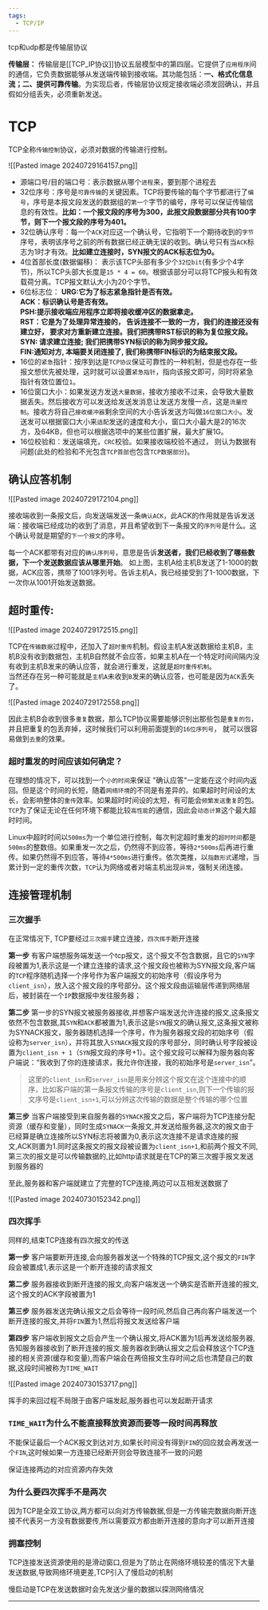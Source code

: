 ```yaml
---
tags:
  - TCP/IP
---
```

tcp和udp都是传输层协议

**传输层：** 传输层是[[TCP_IP协议]]协议五层模型中的第四层。它提供了`应用程序`间的通信，它负责数据能够从发送端传输到接收端。其功能包括：**一、格式化信息流；二、提供可靠传输**。为实现后者，传输层协议规定接收端必须发回确认，并且假如分组丢失，必须重新发送。

# TCP

TCP全称`传输控制`协议，必须对数据的传输进行控制。

![[Pasted image 20240729164157.png]]

- 源端口号/目的端口号：表示数据从哪个`进程`来，要到那个进程去
- 32位序号：序号是`可靠传输`的关键因素。TCP将要传输的每个字节都进行了`编号`，序号是本报文段发送的数据组的`第一个`字节的编号，序号可以保证传输信息的有效性。**比如：一个报文段的序号为300，此报文段数据部分共有100字节，则下一个报文段的序号为401。**
- 32位确认序号：每一个`ACK`对应这一个确认号，它指明下一个期待收到的`字节`序号，表明该序号之前的所有数据已经正确无误的收到。确认号只有当`ACK`标志为1时才有效。**比如建立连接时，SYN报文的ACK标志位为0。**
- 4位首部长度(数据偏移)： 表示该TCP头部有多少个`32位bit`(有多少个4字节)，所以TCP头部大长度是`15 * 4 = 60`。根据该部分可以将TCP报头和有效载荷分离。TCP报文默认大小为20个字节。
- 6位标志位：
    **URG:它为了标志紧急指针是否有效。**  
    **ACK：标识确认号是否有效。**  
    **PSH:提示接收端应用程序立即将接收缓冲区的数据拿走。**  
    **RST：它是为了处理异常连接的， 告诉连接不一致的一方，我们的连接还没有建立好， 要求对方重新建立连接。我们把携带RST标识的称为复位报文段。**  
    **SYN: 请求建立连接; 我们把携带SYN标识的称为同步报文段。**  
    **FIN:通知对方, 本端要关闭连接了, 我们称携带FIN标识的为结束报文段。**
- 16位的`紧急`指针：按序到达是`TCP协议`保证可靠性的一种机制，但是也存在一些报文想优先被处理，这时就可以设置`紧急指针`，指向该报文即可，同时将紧急指针有效位置位`1`。
- 16位窗口大小：如果发送方发送`大量数据`，接收方接收不过来，会导致大量数据丢失。然后接收方可以发送给发送发消息让发送方发慢一点，这是`流量控制`。接收方将自己`接收缓冲器`剩余空间的大小告诉发送方叫做`16位窗口大小`。发送发可以根据窗口大小来`适配`发送的速度和大小，窗口大小最大是2的16次方，及64KB，但也可以根据选项中的某些位置扩展，最大扩展1G。
- 16位校验和：发送端填充，`CRC`校验。如果接收端校验不通过， 则认为数据有问题(此处的检验和不光包含`TCP首部`也包含`TCP数据部分`)。

## 确认应答机制

![[Pasted image 20240729172104.png]]

接收端收到一条报文后，向发送端发送一条`确认ACK`，此ACK的作用就是告诉发送端：接收端已经成功的收到了消息，并且希望收到下一条报文的`序列号`是什么。这个确认号就是期望的`下一个报文`的序号。

每一个ACK都带有对应的`确认序列号`，意思是告诉**发送者，我们已经收到了哪些数据，下一个发送数据应该从哪里开始**。 如上图，主机A给主机B发送了1-1000的数据，ACK应答，携带了1001序列号。告诉主机A，我已经接受到了1-1000数据，下一次你从1001开始发送数据。

## **超时重传:**

![[Pasted image 20240729172515.png]]

TCP在`传输数据`过程中，还加入了`超时重传`机制。假设主机A发送数据给主机B，主机B没有收到数据包，主机B自然就不会应答，如果主机A在一个特定时间间隔内没有收到主机B发来的确认应答，就会进行重发，这就是`超时重传机制`。  
当然还存在另一种可能就是`主机A`未收到`B`发来的确认应答，也可能是因为`ACK`丢失了。

![[Pasted image 20240729172558.png]]

因此主机B会收到很多`重复`数据，那么TCP协议需要能够识别出那些包是`重复的包`， 并且把重复的包丢弃掉，这时候我们可以利用前面提到的`16位序列号`， 就可以很容易做到`去重`的效果。

### **超时重发的时间应该如何确定？**
在理想的情况下，可以找到一个`小的时间`来保证 "确认应答"一定能在这个时间内返回。但是这个时间的长短，随着`网络环境`的不同是有差异的。如果超时时间设的太长，会影响整体的`重传`效率。如果超时时间设的太短，有可能会`频繁发送重复`的包。`TCP`为了保证无论在任何环境下都能比较`高性能`的通信，因此会`动态计算`这个最大超时时间。

Linux中超时时间以`500ms`为一个单位进行控制，每次判定超时重发的`超时时间`都是`500ms`的整数倍。如果重发一次之后，仍然得不到应答，等待`2*500ms`后再进行重传。如果仍然得不到应答，等待`4*500ms`进行重传。依次类推，以`指数形式`递增，当累计到一定的重传次数，`TCP`认为网络或者对端主机出现`异常`，强制关闭连接。

## 连接管理机制

### 三次握手

在正常情况下, TCP要经过`三次握手`建立连接，`四次挥手`断开连接

**第一步** 有客户端想服务端发送一个tcp报文，这个报文不包含数据，且它的`SYN`字段被置为1,表示这是一个建立连接的请求,这个报文段也被称为SYN报文段,客户端的`TCP`程序随机选择一个序号作为客户端报文的初始序号（假设序号为`client_isn`），放入这个报文段的序号部分。这个报文段由运输层传递到网络层后，被封装在一个`IP`数据报中发往服务器；

**第二步** 第一步的SYN报文被服务器接收,并想客户端发送允许连接的报文,这条报文依然不包含数据,其`SYN`和`ACK`都被置为1,表示这是`SYN`报文的确认报文,这条报文被称为SYNACK报文，服务器随机选择一个序号，作为服务器报文段的初始序号（假设称为`server_isn`），并将其放入`SYNACK`报文段的序号部分，同时确认号字段被设置为`client_isn + 1`（`SYN`报文段的序号+1）。这个报文段可以解释为服务器向客户端说：“我收到了你的连接请求，我允许你连接，我的初始序号是`server_isn`”。

> 这里的`client_isn`和`server_isn`是用来分辨这个报文在这个连接中的顺序，比如客户端的第一条报文传输的序号是`client_isn`,则下一个传输的报文序号是`client_isn+1`,可以分辨这次传输的数据是整个传输的哪个位置

**第三步** 当客户端接受到来自服务器的`SYNACK`报文之后，客户端将为TCP连接分配资源（缓存和变量），同时生成`SYNACK`一条报文,并发送给服务器,这次的报文由于已经算是确立连接所以SYN标志将被置为0,表示这次连接不是请求连接的报文,ACK则置为1.同时这条报文的报文段被设置为`client_isn+1`,和前两个报文不同,第三次的报文是可以传输数据的,比如http请求就是在TCP的第三次握手报文发送到服务器的

至此,服务器和客户端就建立了完整的TCP连接,两边可以互相发送数据了

![[Pasted image 20240730152342.png]]



### 四次挥手

同样的,结束TCP连接有四次报文的传送

**第一步** 客户端要断开连接,会向服务器发送一个特殊的TCP报文,这个报文的`FIN`字段会被置成1,表示这是一个断开连接的请求报文

**第二步** 服务器接收到断开连接的报文,向客户端发送一个确实是否断开连接的报文,这个报文的ACK字段被置为1

**第三步** 服务器发送完确认报文之后会等待一段时间,然后自己再向客户端发送一个断开连接的报文,并将`FIN`置为1,然后将报文发送给客户端

**第四步** 客户端收到报文之后会产生一个确认报文,将ACK置为1后再发送给服务器,告知服务器接收到了断开连接的报文.服务器收到确认报文之后会释放这个TCP连接的相关资源(缓存和变量),而客户端会在两倍报文生存时间之后也清楚自己的数据,这段时间被称为`TIME_WAIT`

![[Pasted image 20240730153717.png]]

挥手的来回过程不局限于由客户端发起,服务器也可以发起断开请求



### `TIME_WAIT`为什么不能直接释放资源而要等一段时间再释放

不能保证最后一个ACK报文到达对方,如果长时间没有得到`FIN`的回应就会再发送一个`FIN`,这时候如果一方连接已经断开则会导致连接不一致的问题

保证连接两边的对应资源内存失效


### 为什么要四次挥手不是两次

因为TCP是全双工协议,两方都可以向对方传输数据,但是一方传输完数据向断开连接不代表另一方没有数据要传,所以需要双方都由断开连接的意向才可以断开连接


### 拥塞控制

TCP连接发送资源使用的是滑动窗口,但是为了防止在网络环境较差的情况下大量发送数据,导致网络环境更差,TCP引入了慢启动的机制

慢启动是TCP在发送数据时会先发送少量的数据以探测网络情况



---

